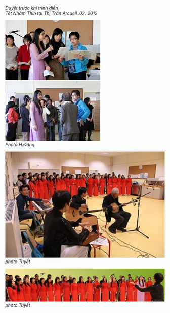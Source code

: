 <!--
title: Duyệt trước khi trình diễn tại Thị Trấn Arcueil 2012
author: Nguyễn Tích Kỳ
status: completed
-->


*Duyệt trước khi trình diễn*  
*Tết Nhâm Thìn tại Thị Trấn Arcueil  .02. 2012*  

![](1.jpg) ![](2.jpg)   
*Photo H.Đăng*
 
![](3.jpg)   
*photo Tuyết*

![](4.jpg)   
*photo Tuyết*